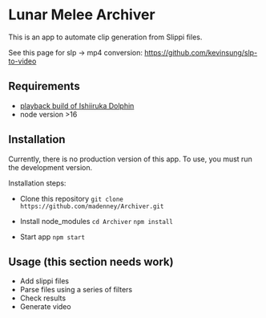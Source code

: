 # Lunar Melee Archiver

This is an app to automate clip generation from Slippi files.

See this page for slp -> mp4 conversion:
https://github.com/kevinsung/slp-to-video

## Requirements
- [playback build of Ishiiruka Dolphin](https://github.com/project-slippi/Ishiiruka)
- node version >16

## Installation

Currently, there is no production version of this app. To use, you must run the development version.

Installation steps:

- Clone this repository 
`git clone https://github.com/madenney/Archiver.git`

- Install node_modules
`cd Archiver`
`npm install`

- Start app
`npm start`


## Usage (this section needs work)
- Add slippi files
- Parse files using a series of filters
- Check results 
- Generate video



